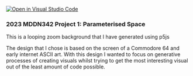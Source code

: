 [![Open in Visual Studio Code](https://classroom.github.com/assets/open-in-vscode-c66648af7eb3fe8bc4f294546bfd86ef473780cde1dea487d3c4ff354943c9ae.svg)](https://classroom.github.com/online_ide?assignment_repo_id=10301333&assignment_repo_type=AssignmentRepo)
### 2023 MDDN342 Project 1: Parameterised Space

This is a looping zoom background that I have generated using p5js

The design that I chose is based on the screen of a Commodore 64 and early internet ASCII art. With this design I wanted to focus on generative processes of creating visuals whilst trying to get the most interesting visual out of the least amount of code possible.
